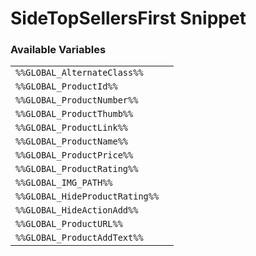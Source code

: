 # SideTopSellersFirst Snippet

### Available Variables
|||
|---|---|
| `%%GLOBAL_AlternateClass%%` |
| `%%GLOBAL_ProductId%%` |
| `%%GLOBAL_ProductNumber%%` |
| `%%GLOBAL_ProductThumb%%` |
| `%%GLOBAL_ProductLink%%` |
| `%%GLOBAL_ProductName%%` |
| `%%GLOBAL_ProductPrice%%` |
| `%%GLOBAL_ProductRating%%` |
| `%%GLOBAL_IMG_PATH%%` |
| `%%GLOBAL_HideProductRating%%` |
| `%%GLOBAL_HideActionAdd%%` |
| `%%GLOBAL_ProductURL%%` |
| `%%GLOBAL_ProductAddText%%` |
